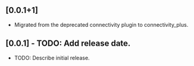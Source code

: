 ## [0.0.1+1]

- Migrated from the deprecated connectivity plugin to connectivity_plus.

## [0.0.1] - TODO: Add release date.

* TODO: Describe initial release.
